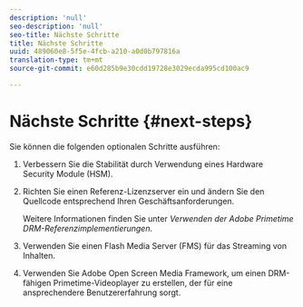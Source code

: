 ```yaml
---
description: 'null'
seo-description: 'null'
seo-title: Nächste Schritte
title: Nächste Schritte
uuid: 489060e8-5f5e-4fcb-a210-a0d0b797816a
translation-type: tm+mt
source-git-commit: e60d285b9e30cdd19728e3029ecda995cd100ac9

---
```



# Nächste Schritte {#next-steps}

Sie können die folgenden optionalen Schritte ausführen:
1. Verbessern Sie die Stabilität durch Verwendung eines Hardware Security Module (HSM).
1. Richten Sie einen Referenz-Lizenzserver ein und ändern Sie den Quellcode entsprechend Ihren Geschäftsanforderungen.

   Weitere Informationen finden Sie unter *Verwenden der Adobe Primetime DRM-Referenzimplementierungen.*
1. Verwenden Sie einen Flash Media Server (FMS) für das Streaming von Inhalten.
1. Verwenden Sie Adobe Open Screen Media Framework, um einen DRM-fähigen Primetime-Videoplayer zu erstellen, der für eine ansprechendere Benutzererfahrung sorgt.
